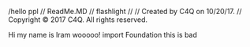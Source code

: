 /hello ppl 
//  ReadMe.MD
//  flashlight
//
//  Created by C4Q on 10/20/17.
//  Copyright © 2017 C4Q. All rights reserved.



Hi my name is Iram 
wooooo!
import Foundation
this is bad 
